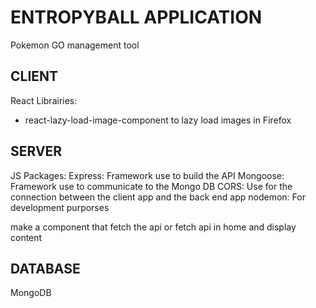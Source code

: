 # ENTROPYBALL APPLICATION
Pokemon GO management tool

## CLIENT
React
Librairies:
* react-lazy-load-image-component to lazy load images in Firefox
## SERVER
JS Packages:
Express: Framework use to build the API
Mongoose: Framework use to communicate to the Mongo DB
CORS: Use for the connection between the client app and the back end app
nodemon: For development purporses

make a component that fetch the api or fetch api in home and display content

## DATABASE
MongoDB
